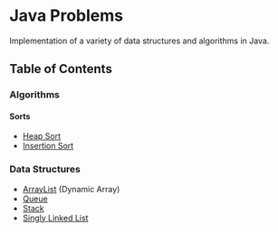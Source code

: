 # Java Problems

Implementation of a variety of data structures and algorithms in Java.

## Table of Contents

### Algorithms

#### Sorts
- [Heap Sort](/java/src/algorithms/sorts/HeapSort.java)
- [Insertion Sort](/java/src/algorithms/sorts/InsertionSort.java)

### Data Structures
- [ArrayList](/java/src/data_structures/array_list/) (Dynamic Array)
- [Queue](/java/src/data_structures/queue/)
- [Stack](/java/src/data_structures/stack/)
- [Singly Linked List](/java/src/data_structures/singly_linked_list/)


